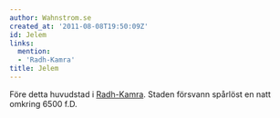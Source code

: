 ```yaml
---
author: Wahnstrom.se
created_at: '2011-08-08T19:50:09Z'
id: Jelem
links:
  mention:
  - 'Radh-Kamra'
title: Jelem
---
```


Före detta huvudstad i [Radh-Kamra]. Staden försvann spårlöst en natt omkring 6500 f.D.

  [Radh-Kamra]: Radh-Kamra